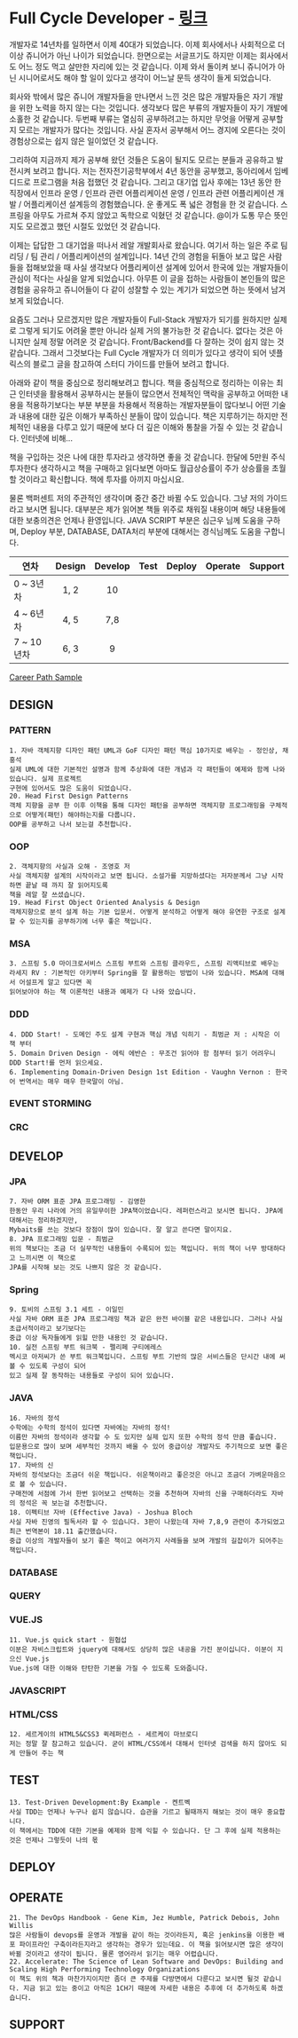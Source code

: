 # Full Cycle Developer - [링크](https://medium.com/netflix-techblog/full-cycle-developers-at-netflix-a08c31f83249)

 개발자로 14년차를 일하면서 이제 40대가 되었습니다. 이제 회사에서나 사회적으로 더 이상 쥬니어가 아닌 나이가 되었습니다. 한면으로는 서글프기도 하지만 이제는 회사에서도 어느 정도 먹고 살만한 자리에 있는 것 같습니다. 이제 와서 돌이켜 보니 쥬니어가 아닌 시니어로서도 해야 할 일이 있다고 생각이 어느날 문득 생각이 들게 되었습니다. 
 
 회사와 밖에서 많은 쥬니어 개발자들을 만나면서 느낀 것은 많은 개발자들은 자기 개발을 위한 노력을 하지 않는 다는 것입니다. 생각보다 많은 부류의 개발자들이 자기 개발에 소홀한 것 같습니다. 두번째 부류는 열심히 공부하려고는 하지만 무엇을 어떻게 공부할지 모르는 개발자가 많다는 것입니다. 사실 혼자서 공부해서 어느 경지에 오른다는 것이 경험상으로는 쉽지 않은 일이었던 것 같습니다. 
 
 그리하여 지금까지 제가 공부해 왔던 것들은 도움이 될지도 모르는 분들과 공유하고 발전시켜 보려고 합니다. 저는 전자전기공학부에서 4년 동안을 공부했고, 동아리에서 임베디드로 프로그램을 처음 접했던 것 같습니다. 그리고 대기업 입사 후에는 13년 동안 한 직장에서 인프라 운영 / 인프라 관련 어플리케이션 운영 / 인프라 관련 어플리케이션 개발 / 어플리케이션 설계등의 경험했습니다. 운 좋게도 폭 넓은 경험을 한 것 같습니다. 스프링을 아무도 가르쳐 주지 않았고 독학으로 익혔던 것 같습니다. @이가 도통 무슨 뜻인지도 모르겠고 했던 시절도 있었던 것 같습니다. 
 
 이제는 답답한 그 대기업을 떠나서 레알 개발회사로 왔습니다. 여기서 하는 일은 주로 팀 리딩 / 팀 관리 / 어플리케이션의 설계입니다. 14년 간의 경험을 뒤돌아 보고 많은 사람들을 접해보았을 때 사실 생각보다 어플리케이션 설계에 있어서 한국에 있는 개발자들이 관심이 적다는 사실을 알게 되었습니다. 아무튼 이 글을 접하는 사람들이 본인들의 많은 경험을 공유하고 쥬니어들이 다 같이 성잘할 수 있는 계기가 되었으면 하는 뜻에서 남겨보게 되었습니다.
 
요즘도 그러나 모르겠지만 많은 개발자들이 Full-Stack 개발자가 되기를 원하지만 실제로 그렇게 되기도 어려울 뿐만 아니라 실제 거의 불가능한 것 같습니다. 없다는 것은 아니지만 실제 정말 어려운 것 같습니다. Front/Backend를 다 잘하는 것이 쉽지 않는 것 같습니다. 그래서 그것보다는 Full Cycle 개발자가 더 의미가 있다고 생각이 되어 넷플릭스의 블로그 글을 참고하여 스터디 가이드를 만들어 보려고 합니다.

아래와 같이 책을 중심으로 정리해보려고 합니다. 책을 중심적으로 정리하는 이유는 최근 인터넷을 활용해서 공부하시는 분들이 많으면서 전체적인 맥락을 공부하고 어떠한 내용을 적용하기보다는 부분 부분을 차용해서 적용하는 개발자분들이 많다보니 어떤 기술과 내용에 대한 깊은 이해가 부족하신 분들이 많이 있습니다. 책은 지루하기는 하지만 전체적인 내용을 다루고 있기 때문에 보다 더 깊은 이해와 통찰을 가질 수 있는 것 같습니다. 인터넷에 비해...

책을 구입하는 것은 나에 대한 투자라고 생각하면 좋을 것 같습니다. 한달에 5만원 주식 투자한다 생각하시고 책을 구매하고 읽다보면 아마도 월급상승률이 주가 상승률을 초월할 것이라고 확신합니다. 책에 투자를 아끼지 마십시요.

물론 백퍼센트 저의 주관적인 생각이며 중간 중간 바뀔 수도 있습니다. 그냥 저의 가이드라고 보시면 됩니다. 대부분은 제가 읽어본 책들 위주로 채워질 내용이며 해당 내용들에 대한 보충의견은 언제나 환영입니다. JAVA SCRIPT 부분은 심근우 님께 도움을 구하며, Deploy 부분, DATABASE, DATA처리 부분에 대해서는 경식님께도 도움을 구합니다. 

| 연차           | Design        | Develop    | Test    | Deploy  | Operate  | Support |
| ------------- |:-------------:|:----------:|:-------:|:-------:|:--------:|:--------:
| 0 ~ 3년차      | 1, 2          | 10         |
| 4 ~ 6년차      | 4, 5          | 7,8        |
| 7 ~ 10년차     | 6, 3          | 9          |

[Career Path Sample](http://www.nextree.co.kr/content/images/2016/other/Nextree-Role-based-roadmap-for-SW-engineers-version-KR-SI-1401_A3.pdf)

## DESIGN

### PATTERN 
    1. 자바 객체지향 디자인 패턴 UML과 GoF 디자인 패턴 핵심 10가지로 배우는 - 정인상, 채홍석
    실제 UML에 대한 기본적인 설명과 함께 추상화에 대한 개념과 각 패턴들이 예제와 함께 나와 있습니다. 실제 프로젝트
    구현에 있어서도 많은 도움이 되었습니다.
    20. Head First Design Patterns
    객체 지향을 공부 한 이후 이책을 통해 디자인 패턴을 공부하면 객체지향 프로그래밍을 구체적으로 어떻게(패턴) 해야하는지를 다룹니다.
    OOP를 공부하고 나서 보는걸 추천합니다.
### OOP
    2. 객체지향의 사실과 오해 - 조영호 저
    사실 객체지향 설계의 시작이라고 보면 됩니다. 소설가를 지망하셨다는 저자분께서 그냥 시작하면 끝날 때 까지 잘 읽어지도록
    책을 레알 잘 쓰셨습니다.
    19. Head First Object Oriented Analysis & Design
    객체지향으로 분석 설계 하는 기본 입문서. 어떻게 분석하고 어떻게 해야 유연한 구조로 설계할 수 있는지를 공부하기에 너무 좋은 책입니다.
### MSA
    3. 스프링 5.0 마이크로서비스 스프링 부트와 스프링 클라우드, 스프링 리액티브로 배우는 
    라세지 RV : 기본적인 아키부터 Spring을 잘 활용하는 방법이 나와 있습니다. MSA에 대해서 어설프게 알고 있다면 꼭 
    읽어보아야 하는 책 이론적인 내용과 예제가 다 나와 았습니다.
### DDD
    4. DDD Start! - 도메인 주도 설계 구현과 핵심 개념 익히기 - 최범균 저 : 시작은 이 책 부터
    5. Domain Driven Design - 에릭 에반슨 : 무조건 읽어야 함 첨부터 읽기 어려우니 DDD Start!를 먼저 읽으세요.
    6. Implementing Domain-Driven Design 1st Edition - Vaughn Vernon : 한국어 번역서는 매우 매우 한국말이 아님. 
### EVENT STORMING
### CRC

## DEVELOP

### JPA
    7. 자바 ORM 표준 JPA 프로그래밍 - 김영한
    한동안 우리 나라에 거의 유일무이한 JPA책이었습니다. 레퍼런스라고 보시면 됩니다. JPA에 대해서는 정리하겠지만, 
    Mybaits를 쓰는 것보다 장점이 많이 있습니다. 잘 알고 쓴다면 말이지요.
    8. JPA 프로그래밍 입문 - 최범균
    위의 책보다는 조금 더 실무적인 내용들이 수록되어 있는 책입니다. 위의 책이 너무 방대하다고 느끼시면 이 책으로 
    JPA를 시작해 보는 것도 나쁘지 않은 것 같습니다. 
### Spring
    9. 토비의 스프링 3.1 세트 - 이일민
    사실 자바 ORM 표준 JPA 프로그래밍 책과 같은 완전 바이블 같은 내용입니다. 그러나 사실 초급서적이라고 보기보다는
    중급 이상 독자들에게 읽힐 만한 내용인 것 같습니다. 
    10. 실전 스프링 부트 워크북 - 펠리페 구티에레스
    멕시코 아저씨가 쓴 부트 워크북입니다. 스프링 부트 기반의 많은 서비스들은 단시간 내에 써볼 수 있도록 구성이 되어 
    있고 실제 잘 동작하는 내용들로 구성이 되어 있습니다.
### JAVA
    16. 자바의 정석
    수학에는 수학의 정석이 있다면 자바에는 자바의 정석!
    이름만 자바의 정석이라 생각할 수 도 있지만 실제 입지 또한 수학의 정석 만큼 좋습니다.
    입문용으로 많이 보며 세부적인 것까지 배울 수 있어 중급이상 개발자도 주기적으로 보면 좋은 책입니다.
    17. 자바의 신
    자바의 정석보다는 조금더 쉬운 책입니다. 쉬운책이라고 좋은것은 아니고 조금더 가벼운마음으로 볼 수 있습니다.
    구매전에 서점에 가서 한번 읽어보고 선택하는 것을 추천하며 자바의 신을 구매하더라도 자바의 정석은 꼭 보는걸 추천합니다.
    18. 이펙티브 자바 (Effective Java) - Joshua Bloch
    사실 자바 진영의 필독서라 할 수 있습니다. 3판이 나왔는데 자바 7,8,9 관련이 추가되었고 최근 번역본이 18.11 출간했습니다.
    중급 이상의 개발자들이 보기 좋은 책이고 여러가지 사례들을 보며 개발의 길잡이가 되어주는 책입니다.
### DATABASE
### QUERY
### VUE.JS
    11. Vue.js quick start - 원협섭
    이분은 자비스크립트와 jquery에 대해서도 상당히 많은 내공을 가진 분이십니다. 이분이 지으신 Vue.js 
    Vue.js에 대한 이해와 탄탄한 기본을 가질 수 있도록 도와줍니다.
### JAVASCRIPT
### HTML/CSS
    12. 세르게이의 HTML5&CSS3 퀵레퍼런스 - 세르케이 마브로디
    저는 정말 잘 참고하고 있습니다. 굳이 HTML/CSS에서 대해서 인터넷 검색을 하지 않아도 되게 만들어 주는 책

## TEST
    13. Test-Driven Development:By Example - 켄트벡
    사실 TDD는 언제나 누구나 쉽지 않습니다. 습관을 기르고 될때까지 해보는 것이 매우 중요합니다. 
    이 책에서는 TDD에 대한 기본을 예제와 함께 익힐 수 있습니다. 단 그 후에 실제 적용하는 것은 언제나 그렇듯이 나의 몫

## DEPLOY

## OPERATE
    21. The DevOps Handbook - Gene Kim, Jez Humble, Patrick Debois, John Willis
    많은 사람들이 devops를 운영과 개발을 같이 하는 것이라든지, 혹은 jenkins을 이용한 배포 파이프라인 구축이라든지라고 생각하는 경우가 있는데요. 이 책을 읽어보시면 많은 생각이 바뀔 것이라고 생각이 됩니다. 물론 영어라서 읽기는 매우 어렵습니다. 
    22. Accelerate: The Science of Lean Software and DevOps: Building and Scaling High Performing Technology Organizations
    이 책도 위의 책과 마찬가지이지만 좀더 큰 주제를 다방면에서 다룬다고 보시면 될것 같습니다. 지금 읽고 있는 중이고 아직은 1CH기 때문에 자세한 내용은 추후에 더 추가하도록 하겠습니다.
    

## SUPPORT
